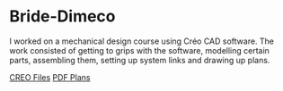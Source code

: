 # Bride-Dimeco
I worked on a mechanical design course using Créo CAD software. The work consisted of getting to grips with the software, modelling certain parts, assembling them, setting up system links and drawing up plans.

[CREO Files](https://github.com/Maxxyyme/Bride-Dimeco/tree/main/src)
[PDF Plans](https://github.com/Maxxyyme/Bride-Dimeco/tree/main/plans)
